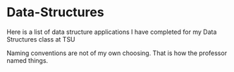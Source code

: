 # Data-Structures
Here is a list of data structure applications I have completed for my Data Structures class at TSU


Naming conventions are not of my own choosing.  That is how the professor named things.
